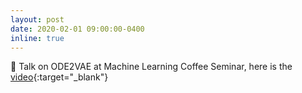 ```yaml
---
layout: post
date: 2020-02-01 09:00:00-0400
inline: true
---
```


🎤 Talk on ODE2VAE at Machine Learning Coffee Seminar, here is the [video](https://www.youtube.com/watch?v=9Jd4_8hyS-8){:target="\_blank"}
